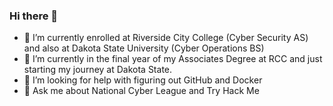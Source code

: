 ### Hi there 👋

- 🔭 I’m currently enrolled at Riverside City College (Cyber Security AS) and also at Dakota State University (Cyber Operations BS)
- 🌱 I’m currently in the final year of my Associates Degree at RCC and just starting my journey at Dakota State.
- 🤔 I’m looking for help with figuring out GitHub and Docker
- 💬 Ask me about National Cyber League and Try Hack Me

<!--
**barias4641/barias4641** is a ✨ _special_ ✨ repository because its `README.md` (this file) appears on your GitHub profile.

Here are some ideas to get you started:

- 🔭 I’m currently working on ...
- 🌱 I’m currently learning ...
- 👯 I’m looking to collaborate on ...
- 🤔 I’m looking for help with ...
- 💬 Ask me about ...
- 📫 How to reach me: ...
- 😄 Pronouns: ...
- ⚡ Fun fact: ...
-->
